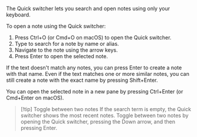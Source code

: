The Quick switcher lets you search and open notes using only your keyboard. 

To open a note using the Quick switcher:

1. Press Ctrl+O (or Cmd+O on macOS) to open the Quick switcher.
1. Type to search for a note by name or alias.
1. Navigate to the note using the arrow keys.
1. Press Enter to open the selected note.

If the text doesn't match any notes, you can press Enter to create a note with that name. Even if the text matches one or more similar notes, you can still create a note with the exact name by pressing Shift+Enter.

You can open the selected note in a new pane by pressing Ctrl+Enter (or Cmd+Enter on macOS).

> [!tip] Toggle between two notes
> If the search term is empty, the Quick switcher shows the most recent notes. Toggle between two notes by opening the Quick switcher, pressing the Down arrow, and then pressing Enter.